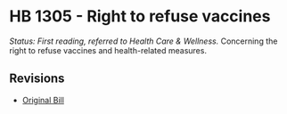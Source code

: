 # HB 1305 - Right to refuse vaccines
*Status: First reading, referred to Health Care & Wellness.*
Concerning the right to refuse vaccines and health-related measures.

## Revisions
* [Original Bill](1/)